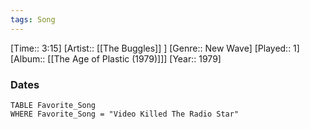 ```yaml
---
tags: Song  
---
```

[Time:: 3:15]
[Artist:: [[The Buggles]] ]
[Genre:: New Wave]
[Played:: 1]
[Album:: [[The Age of Plastic (1979)]]]
[Year:: 1979]
### Dates
````dataview
TABLE Favorite_Song
WHERE Favorite_Song = "Video Killed The Radio Star"
````